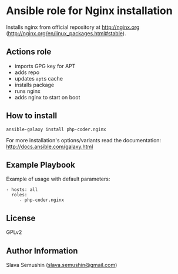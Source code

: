 Ansible role for Nginx installation
===================================

Installs nginx from official repository at http://nginx.org (http://nginx.org/en/linux_packages.html#stable).

Actions role
------------

* imports GPG key for APT
* adds repo
* updates `apt`s cache
* installs package
* runs nginx
* adds nginx to start on boot

How to install
--------------

    ansible-galaxy install php-coder.nginx

For more installation's options/variants read the documentation: http://docs.ansible.com/galaxy.html

Example Playbook
----------------

Example of usage with default parameters:

    - hosts: all
      roles:
         - php-coder.nginx

License
-------

GPLv2

Author Information
------------------

Slava Semushin (slava.semushin@gmail.com)
